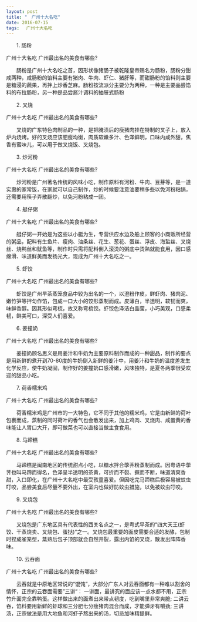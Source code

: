 ```yaml
---
layout: post
title: "　广州十大名吃"
date: 2016-07-15 
tags: 　广州十大名吃  
---
```


　　1. 肠粉

广州十大名吃 广州最出名的美食有哪些?

　　肠粉是广州十大名吃之首，因形状像猪肠子被乾隆皇帝赐名为肠粉，肠粉分甜咸两种，咸肠粉的馅料主要有猪肉、牛肉、虾仁、猪肝等，而甜肠粉的馅料则主要是糖浸的蔬果，再拌上炒香芝麻。肠粉按流派分主要分为两种，一种是主要品尝馅料的布拉肠粉，另一种是品尝酱汁调料的抽屉式肠粉

　　2. 叉烧

广州十大名吃 广州最出名的美食有哪些?

　　叉烧的广东特色肉制品的一种，是把腌渍后的瘦猪肉挂在特制的叉子上，放入炉内烧烤。好的叉烧应该肥瘦均衡，肉质软嫩多汁、色泽鲜明，口味内咸外甜，焦香有蜜味儿，可以用于做叉烧饭、叉烧包。
 
　　3. 炒河粉

广州十大名吃 广州最出名的美食有哪些?

　　炒河粉是广州著名传统的风味小吃，制作原料有河粉、牛肉、豆芽等，是一道实惠的家常饭，在家就可以自己制作，炒的时候要注意油要稍多些以免河粉粘锅，还需要用筷子弄散翻炒，以免河粉粘成一团。

　　4. 艇仔粥

广州十大名吃 广州最出名的美食有哪些?

　　艇仔粥一开始是为这些以小艇为生，专营供应水边及船上顾客的小商贩所经营的粥品，配料有生鱼片、瘦肉、油条丝、花生、葱花、蛋丝、浮皮、海蜇丝、叉烧丝、烧鸭丝和鱿鱼等，制作时只需将配料倒入滚烫的粥底中烫熟就能食用，因口感绵滑、味道鲜美而发扬光大，现成为广州十大名吃之一。

　　5. 虾饺

广州十大名吃 广州最出名的美食有哪些?

　　虾饺是广州早茶蒸笼食品中较为出名的一个，以澄粉作皮，鲜虾肉、猪肉泥、嫩竹笋等拌匀作馅，包成一口大小的饺形蒸制而成。皮薄白，半透明，软韧而爽，味鲜香醇。因其形似弯梳，故又称弯梳饺。虾饺色泽洁白晶莹，小巧美观，口感柔韧，鲜美可口，深受人们喜爱。

　　6. 姜撞奶

广州十大名吃 广州最出名的美食有哪些?

　　姜撞奶顾名思义是用姜汁和牛奶为主要原料制作而成的一种甜品，制作的要点是用新鲜的煮开到70-80度的牛奶倒入新鲜的姜汁中，用姜汁和牛奶的温度差发生化学反应，使牛奶凝固，制作好的姜撞奶口感滑嫩，风味独特，是夏冬两季很受欢迎的甜品小吃。

　　7. 荷香糯米鸡

广州十大名吃 广州最出名的美食有哪些?
 
　　荷香糯米鸡是广州市的一大特色，它不同于其他的糯米鸡，它是由新鲜的荷叶包裹而成，蒸制的同时荷叶的香气也会散发出来，加上鸡肉、叉烧肉、咸蛋黄的香味能让人胃口大开，即可做菜也可以直接当做主食食用。
 
　　8. 马蹄糕

广州十大名吃 广州最出名的美食有哪些?



　　马蹄糕是闽南地区的传统甜点小吃，以糖水拌合荸荠粉蒸制而成。因粤语中荸荠也叫马蹄而得名，色泽呈半透明的茶黄，可折而不裂、撅而不断，味道清爽香甜，入口即化，在广州十大名吃中最受孩童喜爱。但因吃完马蹄糕后极容易被蚊虫叮咬，品尝美食后尽量不要外出，在室内也做好防蚊虫措施，以免被蚊虫叮咬。
 
　　9. 叉烧包

广州十大名吃 广州最出名的美食有哪些?

　　叉烧包是广东地区具有代表性的西关名点之一，是粤式早茶的“四大天王(虾饺、干蒸烧卖、叉烧包、蛋挞)”之一。叉烧包最重要的面皮需要合适的发酵，包制时捏成雀笼型，蒸熟后包子顶部就会自然开裂，露出内馅的叉烧，散发出阵阵香味。

　　10. 云吞面

广州十大名吃 广州最出名的美食有哪些?

　　云吞就是中原地区常说的“馄饨”，大部分广东人对云吞面都有一种难以割舍的情怀，正宗的云吞面需要”三讲“： 一讲面，最讲究的面应该一点水都不用，正宗竹升面完全靠鸭蛋。这样做出来的面煮出来带点韧度，吃到嘴里非常爽脆; 二讲云吞，馅料要用新鲜的虾球和三分肥七分瘦猪肉混合而成，才能弹牙有嚼劲; 三讲汤，正宗做法是用大地鱼和河虾子熬出来的汤，切忌加味精提鲜。
 






